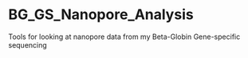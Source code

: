 # BG_GS_Nanopore_Analysis
Tools for looking at nanopore data from my Beta-Globin Gene-specific sequencing
